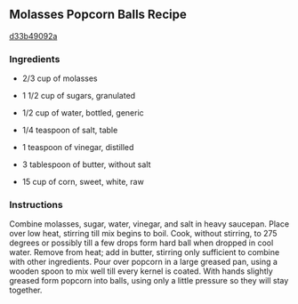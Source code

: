 ## Molasses Popcorn Balls Recipe

[d33b49092a](http://cookeatshare.com/recipes/molasses-popcorn-balls-2426)

### Ingredients

 - 2/3 cup of molasses

 - 1 1/2 cup of sugars, granulated

 - 1/2 cup of water, bottled, generic

 - 1/4 teaspoon of salt, table

 - 1 teaspoon of vinegar, distilled

 - 3 tablespoon of butter, without salt

 - 15 cup of corn, sweet, white, raw

### Instructions

Combine molasses, sugar, water, vinegar, and salt in heavy saucepan. Place over low heat, stirring till mix begins to boil. Cook, without stirring, to 275 degrees or possibly till a few drops form hard ball when dropped in cool water. Remove from heat; add in butter, stirring only sufficient to combine with other ingredients. Pour over popcorn in a large greased pan, using a wooden spoon to mix well till every kernel is coated. With hands slightly greased form popcorn into balls, using only a little pressure so they will stay together.